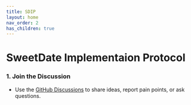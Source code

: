 ```yaml
---
title: SDIP
layout: home
nav_order: 2
has_children: true
---
```


# SweetDate Implementaion Protocol

### 1. Join the Discussion
- Use the [GitHub Discussions](https://github.com/SweetDate-Calendar/sd_protocol/discussions) to share ideas, report pain points, or ask questions.
